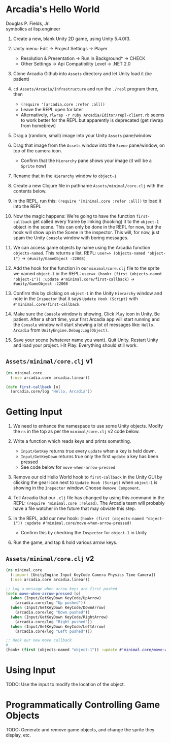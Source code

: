 # Arcadia's Hello World

Douglas P. Fields, Jr.  
symbolics at lisp.engineer

1. Create a new, blank Unity 2D game, using Unity 5.4.0f3.
2. Unity menu: Edit -> Project Settings -> Player
   * Resolution & Presentation -> Run in Background* -> CHECK
   * Other Settings -> Api Compatibility Level -> .NET 2.0
3. Clone Arcadia Github into `Assets` directory and let Unity load it (be patient)
4. `cd Assets/Arcadia/Infrastructure` and run the `./repl` program there, then
   * `(require '[arcadia.core :refer :all])`
   * Leave the REPL open for later
   * Alternatively, `rlwrap -r ruby Arcadia/Editor/repl-client.rb` seems to work better
     for the REPL but apparently is deprecated (get rlwrap from homebrew)
5. Drag a (random, small) image into your Unity `Assets` pane/window
6. Drag that image from the `Assets` window into the `Scene` pane/window, on top of the camera icon.
   * Confirm that the `Hierarchy` pane shows your image (it will be a `Sprite` now)
7. Rename that in the `Hierarchy` window to `object-1`
8. Create a new Clojure file in pathname `Assets/minimal/core.clj` with the contents below.
9. In the REPL, run this: `(require '[minimal.core :refer :all])` to load it into the REPL

10. Now the magic happens: 
We're going to have the function `first-callback` get called 
every frame by linking (hooking) it to the `object-1` object 
in the scene. This can only be done in the REPL for now, but the
hook will show up in the Scene in the inspector. This will, for
now, just spam the Unity `Console` window with boring messages.

10. We can access game objects by name using the Arcadia function `objects-named`. This returns a list. 
REPL: `user=> (objects-named "object-1")` ->
`(#unity/GameObject -22008)`

11. Add the hook for the function in our `minimal/core.clj` file to the sprite we named `object-1` in the REPL:
`user=> (hook+ (first (objects-named "object-1")) :update #'minimal.core/first-callback)` ->
`#unity/GameObject -22008`

12. Confirm this by clicking on `object-1` in the Unity `Hierarchy` window and note in the `Inspector` that it says `Update Hook (Script)` with `#'minimal.core/first-callback`.

13. Make sure the `Console` window is showing. Click `Play` icon in Unity. Be patient. After a short time, your first Arcadia app will start running and the `Console` window will start showing a lot of messages like: `Hello, Arcadia` from `UnityEngine.Debug:Log(Object)`.

14. Save your scene (whatever name you want). Quit Unity. Restart Unity and load your project. Hit Play. Everything should still work.


## `Assets/minimal/core.clj` v1

```clojure
(ns minimal.core
  (:use arcadia.core arcadia.linear))

(defn first-callback [o]
  (arcadia.core/log "Hello, Arcadia"))
```

# Getting Input

1. We need to enhance the namespace to use some Unity objects. Modify the `ns` in the top as per the `minimal/core.clj` v2 code below.

2. Write a function which reads keys and prints something.
   * `Input/GetKey` returns true every `update` when a key is held down.
   * `Input/GetKeyDown` returns true only the first `update` a key has been pressed
   * See code below for `move-when-arrow-pressed`

3. Remove our old Hello World hook to `first-callback` in the Unity GUI by clicking the gear icon next to `Update Hook (Script)` when `object-1` is showing in the `Inspector` window. Choose `Remove Component`.

4. Tell Arcadia that our `.clj` file has changed by using this command in the REPL: 
`(require 'minimal.core :reload)`. The Arcadia team will probably have a file watcher
in the future that may obviate this step.

5. In the REPL, add our new hook: `(hook+ (first (objects-named "object-1")) :update #'minimal.core/move-when-arrow-pressed)`
   * Confirm this by checking the `Inspector` for `object-1` in Unity

6. Run the game, and tap & hold various arrow keys.


## `Assets/minimal/core.clj` v2

```clojure
(ns minimal.core
  (:import [UnityEngine Input KeyCode Camera Physics Time Camera])
  (:use arcadia.core arcadia.linear))

;; Log a message when arrow keys are first pushed
(defn move-when-arrow-pressed [o]
  (when (Input/GetKeyDown KeyCode/UpArrow)
    (arcadia.core/log "Up pushed"))
  (when (Input/GetKeyDown KeyCode/DownArrow)
    (arcadia.core/log "Down pushed"))
  (when (Input/GetKeyDown KeyCode/RightArrow)
    (arcadia.core/log "Right pushed"))
  (when (Input/GetKeyDown KeyCode/LeftArrow)
    (arcadia.core/log "Left pushed")))

;; Hook our new move callback
#_
(hook+ (first (objects-named "object-1")) :update #'minimal.core/move-when-arrow-pressed)
```
   
# Using Input

TODO: Use the input to modify the location of the object.

# Programmatically Controlling Game Objects

TODO: Generate and remove game objects, and change the sprite they display, etc.
